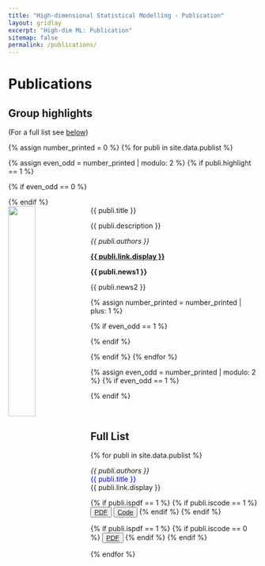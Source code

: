 ```yaml
---
title: "High-dimensional Statistical Modelling - Publication"
layout: gridlay
excerpt: "High-dim ML: Publication"
sitemap: false
permalink: /publications/
---
```



# Publications

## Group highlights

(For a full list see [below](#full-list))

{% assign number_printed = 0 %}
{% for publi in site.data.publist %}

{% assign even_odd = number_printed | modulo: 2 %}
{% if publi.highlight == 1 %}

{% if even_odd == 0 %}
<div class="row">
{% endif %}

<div class="col-sm-6 clearfix">
 <div class="well">
  <pubtit>{{ publi.title }}</pubtit>
  <img src="{{ site.url }}{{ site.baseurl }}/images/pubpic/{{ publi.image }}" class="img-responsive" width="33%" style="float: left" />
  <p>{{ publi.description }}</p>
  <p><em>{{ publi.authors }}</em></p>
  <p><strong><a href="{{ publi.link.url }}">{{ publi.link.display }}</a></strong></p>
  <p class="text-danger"><strong> {{ publi.news1 }}</strong></p>
  <p> {{ publi.news2 }}</p>
 </div>
</div>

{% assign number_printed = number_printed | plus: 1 %}

{% if even_odd == 1 %}
</div>
{% endif %}

{% endif %}
{% endfor %}

{% assign even_odd = number_printed | modulo: 2 %}
{% if even_odd == 1 %}
</div>
{% endif %}

<p> &nbsp; </p>


## Full List

{% for publi in site.data.publist %}

  <em>{{ publi.authors }}</em>  <br>
  <span style="color: #0000FF;">{{ publi.title }}</span><br>{{ publi.link.display }}



 {% if publi.ispdf  == 1 %}
  {% if publi.iscode  == 1 %}
  <button type="button"  class="btn btn-outline-primary my-1 mr-1 btn-sm"><a href="{{ publi.link.pdfurl }}" target="_blank" rel="noopener">PDF</a></button>
  <button type="button" class="btn btn-outline-primary my-1 mr-1 btn-sm"><a href="{{ publi.link.codeurl }}" target="_blank" rel="noopener">Code</a></button>
  {% endif %}
  {% endif %}

  {% if publi.ispdf  == 1 %}
  {% if publi.iscode  == 0 %}
  <button type="button" class="btn btn-outline-primary btn-sm"><a href="{{ publi.link.pdfurl }}" target="_blank" rel="noopener">PDF</a></button>
  {% endif %}
  {% endif %}

{% endfor %}
